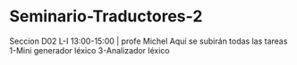 # Seminario-Traductores-2
Seccion D02 L-I 13:00-15:00 | profe Michel
Aquí se subirán todas las tareas
1-Mini generador léxico
3-Analizador léxico

